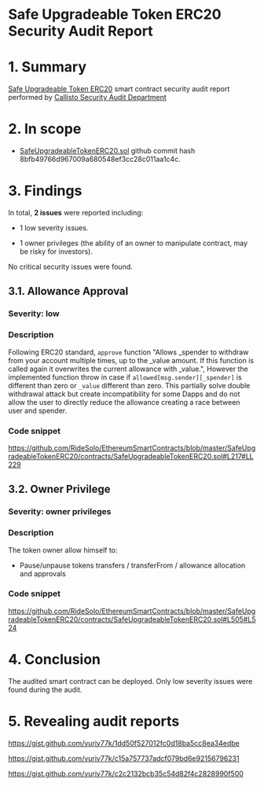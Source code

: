 # Safe Upgradeable Token ERC20 Security Audit Report

# 1. Summary

[Safe Upgradeable Token ERC20](https://github.com/EthereumCommonwealth/Auditing/issues/265) smart contract security audit report performed by [Callisto Security Audit Department](https://github.com/EthereumCommonwealth/Auditing)

# 2. In scope

- [SafeUpgradeableTokenERC20.sol](https://github.com/guylando/EthereumSmartContracts/blob/master/SafeUpgradeableTokenERC20/contracts/SafeUpgradeableTokenERC20.sol) github commit hash 8bfb49766d967009a680548ef3cc28c011aa1c4c.


# 3. Findings

In total, **2 issues** were reported including:

- 1 low severity issues.

- 1 owner privileges (the ability of an owner to manipulate contract, may be risky for investors).

No critical security issues were found.

## 3.1. Allowance Approval

### Severity: low

### Description

Following ERC20 standard, `approve` function "Allows _spender to withdraw from your account multiple times, up to the _value amount. If this function is called again it overwrites the current allowance with _value.", However the implemented function throw in case if  `allowed[msg.sender][_spender]` is different than zero or `_value` different than zero. This partially solve double withdrawal attack but create incompatibility for some Dapps and do not allow the user to directly reduce the allowance creating a race between user and spender.

### Code snippet

https://github.com/RideSolo/EthereumSmartContracts/blob/master/SafeUpgradeableTokenERC20/contracts/SafeUpgradeableTokenERC20.sol#L217#LL229

## 3.2. Owner Privilege

### Severity: owner privileges

### Description

The token owner allow himself to:

- Pause/unpause tokens transfers / transferFrom / allowance allocation and approvals

### Code snippet

https://github.com/RideSolo/EthereumSmartContracts/blob/master/SafeUpgradeableTokenERC20/contracts/SafeUpgradeableTokenERC20.sol#L505#L524

# 4. Conclusion

The audited smart contract can be deployed. Only low severity issues were found during the audit.

# 5. Revealing audit reports

https://gist.github.com/yuriy77k/1dd50f527012fc0d18ba5cc8ea34edbe

https://gist.github.com/yuriy77k/c15a757737adcf079bd6e92156796231

https://gist.github.com/yuriy77k/c2c2132bcb35c54d82f4c2828990f500
